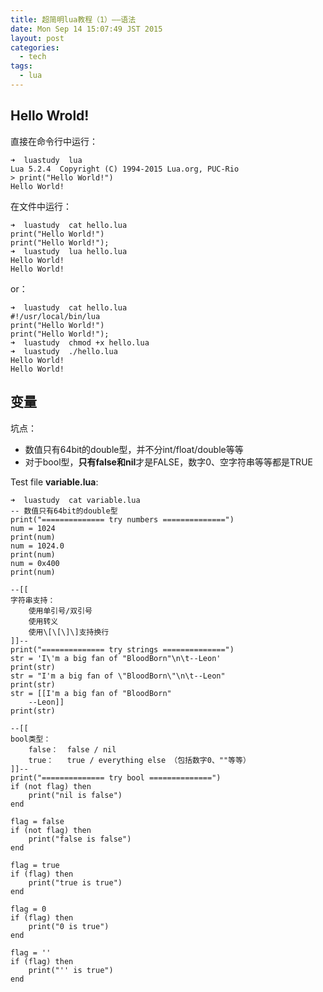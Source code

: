 ```yaml
---
title: 超简明lua教程（1）——语法
date: Mon Sep 14 15:07:49 JST 2015
layout: post
categories:
  - tech
tags:
  - lua
---
```

## Hello Wrold!
直接在命令行中运行：

	➜  luastudy  lua
	Lua 5.2.4  Copyright (C) 1994-2015 Lua.org, PUC-Rio
	> print("Hello World!")
	Hello World!

在文件中运行：

	➜  luastudy  cat hello.lua
	print("Hello World!")
	print("Hello World!");
	➜  luastudy  lua hello.lua
	Hello World!
	Hello World!

or：

	➜  luastudy  cat hello.lua
	#!/usr/local/bin/lua
	print("Hello World!")
	print("Hello World!");
	➜  luastudy  chmod +x hello.lua
	➜  luastudy  ./hello.lua
	Hello World!
	Hello World!

## 变量
坑点：

* 数值只有64bit的double型，并不分int/float/double等等
* 对于bool型，**只有false和nil**才是FALSE，数字0、空字符串等等都是TRUE

Test file __variable.lua__:

	➜  luastudy  cat variable.lua
	-- 数值只有64bit的double型
	print("============== try numbers ==============")
	num = 1024
	print(num)
	num = 1024.0
	print(num)
	num = 0x400
	print(num)

	--[[
	字符串支持：
	    使用单引号/双引号
	    使用转义
	    使用\[\[\]\]支持换行
	]]--
	print("============== try strings ==============")
	str = 'I\'m a big fan of "BloodBorn"\n\t--Leon'
	print(str)
	str = "I'm a big fan of \"BloodBorn\"\n\t--Leon"
	print(str)
	str = [[I'm a big fan of "BloodBorn"
		--Leon]]
	print(str)
	
	--[[
	bool类型：
		false：	false / nil
		true：	true / everything else （包括数字0、""等等）
	]]--
	print("============== try bool ==============")
	if (not flag) then
	    print("nil is false")
	end
	
	flag = false
	if (not flag) then
	    print("false is false")
	end
	
	flag = true
	if (flag) then
	    print("true is true")
	end
	
	flag = 0
	if (flag) then
	    print("0 is true")
	end
	
	flag = ''
	if (flag) then
	    print("'' is true")
	end

